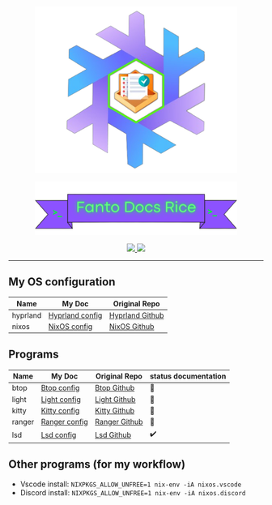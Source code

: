 <p align="center">
  <img src="images/NixOS-FantoDocs-Logo.png" width="400">
</p>

<p align="center">
  <img src="images/Banner-FantoDocs.png" width="400">
<p>

<p align="center">
  <a href="https://nixos.org/">
    <img src="https://img.shields.io/badge/NixOS-25.03-informational.svg?style=flat&logo=nixos&logoColor=CAD3F5&colorA=24273A&colorB=8AADF4">
  </a>
  <a href="https://hyprland.org/">
    <img src="https://img.shields.io/static/v1?label=Hyprland&message=latest&style=flat&logo=hyprland&colorA=24273A&colorB=9400D3&logoColor=CAD3F5"/>
  </a> 
</p>

---

## My OS configuration

|Name|My Doc|Original Repo
|---|---|---|
hyprland|[Hyprland config](https://github.com/F4NT0/FantoDocs_Rice/blob/main/.config/hypr/hyprland.conf)|[Hyprland Github](https://github.com/hyprwm/Hyprland)
nixos|[NixOS config](https://github.com/F4NT0/FantoDocs_Rice/blob/main/etc/nixos/configuration.nix)|[NixOS Github](https://github.com/NixOS/nixpkgs)

## Programs

|Name|My Doc|Original Repo|status documentation
|---|---|---|---|
btop|[Btop config](.config/btop/README.md)|[Btop Github](https://github.com/aristocratos/btop)|:construction:
light|[Light config](base/light/README.md)|[Light Github](http://haikarainen.github.io/light/)|:construction:
kitty|[Kitty config](.config/kitty/README.md)|[Kitty Github](https://github.com/kovidgoyal/kitty)|:construction:
ranger|[Ranger config](.config/ranger/README.md)|[Ranger Github](https://github.com/ranger/ranger)|:construction:
lsd|[Lsd config](base/light/README.md)|[Lsd Github](https://github.com/lsd-rs/lsd)|✔️


## Other programs (for my workflow)

- Vscode install: `NIXPKGS_ALLOW_UNFREE=1 nix-env -iA nixos.vscode`
- Discord install: `NIXPKGS_ALLOW_UNFREE=1 nix-env -iA nixos.discord`
